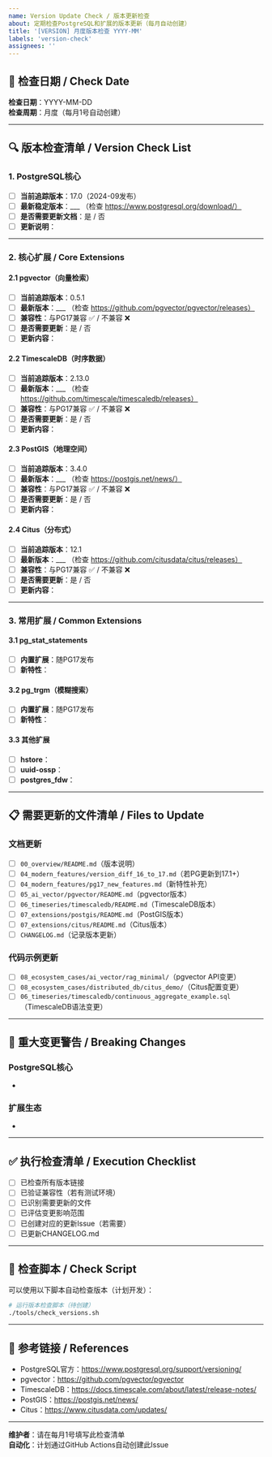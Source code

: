 ```yaml
---
name: Version Update Check / 版本更新检查
about: 定期检查PostgreSQL和扩展的版本更新（每月自动创建）
title: '[VERSION] 月度版本检查 YYYY-MM'
labels: 'version-check'
assignees: ''
---
```


## 📅 检查日期 / Check Date

**检查日期**：YYYY-MM-DD  
**检查周期**：月度（每月1号自动创建）

---

## 🔍 版本检查清单 / Version Check List

### 1. PostgreSQL核心

- [ ] **当前追踪版本**：17.0（2024-09发布）
- [ ] **最新稳定版本**：___ （检查 <https://www.postgresql.org/download/）>
- [ ] **是否需要更新文档**：是 / 否
- [ ] **更新说明**：

---

### 2. 核心扩展 / Core Extensions

#### 2.1 pgvector（向量检索）

- [ ] **当前追踪版本**：0.5.1
- [ ] **最新版本**：___ （检查 <https://github.com/pgvector/pgvector/releases）>
- [ ] **兼容性**：与PG17兼容 ✅ / 不兼容 ❌
- [ ] **是否需要更新**：是 / 否
- [ ] **更新内容**：

#### 2.2 TimescaleDB（时序数据）

- [ ] **当前追踪版本**：2.13.0
- [ ] **最新版本**：___ （检查 <https://github.com/timescale/timescaledb/releases）>
- [ ] **兼容性**：与PG17兼容 ✅ / 不兼容 ❌
- [ ] **是否需要更新**：是 / 否
- [ ] **更新内容**：

#### 2.3 PostGIS（地理空间）

- [ ] **当前追踪版本**：3.4.0
- [ ] **最新版本**：___ （检查 <https://postgis.net/news/）>
- [ ] **兼容性**：与PG17兼容 ✅ / 不兼容 ❌
- [ ] **是否需要更新**：是 / 否
- [ ] **更新内容**：

#### 2.4 Citus（分布式）

- [ ] **当前追踪版本**：12.1
- [ ] **最新版本**：___ （检查 <https://github.com/citusdata/citus/releases）>
- [ ] **兼容性**：与PG17兼容 ✅ / 不兼容 ❌
- [ ] **是否需要更新**：是 / 否
- [ ] **更新内容**：

---

### 3. 常用扩展 / Common Extensions

#### 3.1 pg_stat_statements

- [ ] **内置扩展**：随PG17发布
- [ ] **新特性**：

#### 3.2 pg_trgm（模糊搜索）

- [ ] **内置扩展**：随PG17发布
- [ ] **新特性**：

#### 3.3 其他扩展

- [ ] **hstore**：
- [ ] **uuid-ossp**：
- [ ] **postgres_fdw**：

---

## 📋 需要更新的文件清单 / Files to Update

### 文档更新

- [ ] `00_overview/README.md`（版本说明）
- [ ] `04_modern_features/version_diff_16_to_17.md`（若PG更新到17.1+）
- [ ] `04_modern_features/pg17_new_features.md`（新特性补充）
- [ ] `05_ai_vector/pgvector/README.md`（pgvector版本）
- [ ] `06_timeseries/timescaledb/README.md`（TimescaleDB版本）
- [ ] `07_extensions/postgis/README.md`（PostGIS版本）
- [ ] `07_extensions/citus/README.md`（Citus版本）
- [ ] `CHANGELOG.md`（记录版本更新）

### 代码示例更新

- [ ] `08_ecosystem_cases/ai_vector/rag_minimal/`（pgvector API变更）
- [ ] `08_ecosystem_cases/distributed_db/citus_demo/`（Citus配置变更）
- [ ] `06_timeseries/timescaledb/continuous_aggregate_example.sql`（TimescaleDB语法变更）

---

## 🚨 重大变更警告 / Breaking Changes

<!-- 如果有不兼容的变更，请在此详细说明 -->

### PostgreSQL核心

-

### 扩展生态

-

---

## ✅ 执行检查清单 / Execution Checklist

- [ ] 已检查所有版本链接
- [ ] 已验证兼容性（若有测试环境）
- [ ] 已识别需要更新的文件
- [ ] 已评估变更影响范围
- [ ] 已创建对应的更新Issue（若需要）
- [ ] 已更新CHANGELOG.md

---

## 📌 检查脚本 / Check Script

可以使用以下脚本自动检查版本（计划开发）：

```bash
# 运行版本检查脚本（待创建）
./tools/check_versions.sh
```

---

## 🔗 参考链接 / References

- PostgreSQL官方：<https://www.postgresql.org/support/versioning/>
- pgvector：<https://github.com/pgvector/pgvector>
- TimescaleDB：<https://docs.timescale.com/about/latest/release-notes/>
- PostGIS：<https://postgis.net/news/>
- Citus：<https://www.citusdata.com/updates/>

---

**维护者**：请在每月1号填写此检查清单  
**自动化**：计划通过GitHub Actions自动创建此Issue
